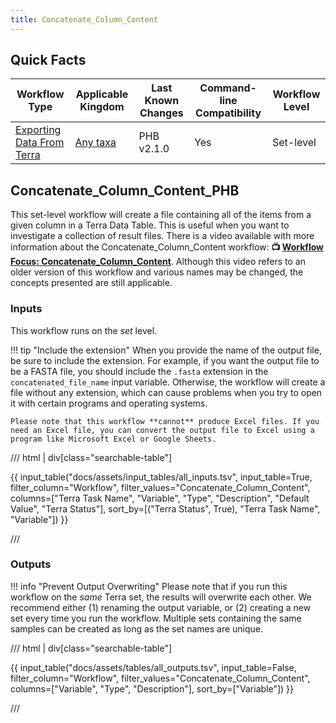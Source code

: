 ```yaml
---
title: Concatenate_Column_Content
---
```


## Quick Facts

| **Workflow Type** | **Applicable Kingdom** | **Last Known Changes** | **Command-line Compatibility** | **Workflow Level** |
|---|---|---|---|---|
| [Exporting Data From Terra](../../workflows_overview/workflows_type.md/#exporting-data-from-terra) | [Any taxa](../../workflows_overview/workflows_kingdom.md/#any-taxa) | PHB v2.1.0 | Yes | Set-level |

## Concatenate_Column_Content_PHB

This set-level workflow will create a file containing all of the items from a given column in a Terra Data Table. This is useful when you want to investigate a collection of result files. There is a video available with more information about the Concatenate_Column_Content workflow: **📺 [Workflow Focus: Concatenate_Column_Content](https://www.youtube.com/watch?v=T5Gnj9BtC9I)**. Although this video refers to an older version of this workflow and various names may be changed, the concepts presented are still applicable.

### Inputs

This workflow runs on the _set_ level.

!!! tip "Include the extension"
    When you provide the name of the output file, be sure to include the extension. For example, if you want the output file to be a FASTA file, you should include the `.fasta` extension in the `concatenated_file_name` input variable. Otherwise, the workflow will create a file without any extension, which can cause problems when you try to open it with certain programs and operating systems.

    Please note that this workflow **cannot** produce Excel files. If you need an Excel file, you can convert the output file to Excel using a program like Microsoft Excel or Google Sheets.

/// html | div[class="searchable-table"]

{{ input_table("docs/assets/input_tables/all_inputs.tsv", input_table=True, filter_column="Workflow", filter_values="Concatenate_Column_Content", columns=["Terra Task Name", "Variable", "Type", "Description", "Default Value", "Terra Status"], sort_by=[("Terra Status", True), "Terra Task Name", "Variable"]) }}

///

### Outputs

!!! info "Prevent Output Overwriting"
    Please note that if you run this workflow on the _same_ Terra set, the results will overwrite each other. We recommend either (1) renaming the output variable, or (2) creating a new set every time you run the workflow. Multiple sets containing the same samples can be created as long as the set names are unique.

/// html | div[class="searchable-table"]

{{ input_table("docs/assets/tables/all_outputs.tsv", input_table=False, filter_column="Workflow", filter_values="Concatenate_Column_Content", columns=["Variable", "Type", "Description"], sort_by=["Variable"]) }}

///
